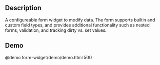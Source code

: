 <!--
@module {can.Component} form-widget <form-widget />
@parent spectre.components
@group form-widget.fields Field Types
@group form-widget.types Types
-->

## Description
A configureable form widget to modify data. The form supports builtin and custom
field types, and provides additional functionality such as nested forms,
validation, and tracking dirty vs. set values.

## Demo

@demo form-widget/demo/demo.html 500
